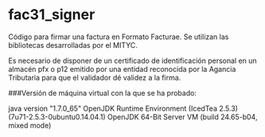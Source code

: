 # fac31_signer
Código para firmar una factura en Formato Facturae. Se utilizan las bibliotecas desarrolladas por el MITYC.

Es necesario de disponer de un certificado de identificación personal en un almacén pfx o p12 emitido por una entidad reconocida por la Agancia Tributaria para que el validador dé validez a la firma.

###Versión de máquina virtual con la que se ha probado:

java version "1.7.0_65"
OpenJDK Runtime Environment (IcedTea 2.5.3) (7u71-2.5.3-0ubuntu0.14.04.1)
OpenJDK 64-Bit Server VM (build 24.65-b04, mixed mode)


